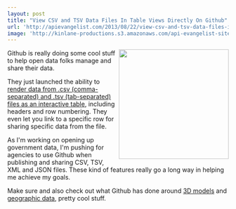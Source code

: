 ```yaml
---
layout: post
title: "View CSV and TSV Data Files In Table Views Directly On Github"
url: 'http://apievangelist.com/2013/08/22/view-csv-and-tsv-data-files-in-table-views-directly-on-github/'
image: 'http://kinlane-productions.s3.amazonaws.com/api-evangelist-site/blog/github-csv-table-view.png'
---
```


[<img class="c1" src="https://s3.amazonaws.com/kinlane-productions/api-evangelist/github/github-csv-table-view.png" alt="" width="250" align="right" />][1]

Github is really doing some cool stuff to help open data folks manage and share their data.

They just launched the ability to [render data from .csv (comma-separated) and .tsv (tab-separated) files as an interactive table][1], including headers and row numbering. They even let you link to a specific row for sharing specific data from the file.

As I'm working on opening up government data, I'm pushing for agencies to use Github when publishing and sharing CSV, TSV, XML and JSON files. These kind of features really go a long way in helping me achieve my goals.

Make sure and also check out what Github has done around [3D models][2] and [geographic data][3], pretty cool stuff.

   [1]: https://github.com/blog/1601-see-your-csvs
   [2]: https://github.com/blog/1465-stl-file-viewing
   [3]: https://github.com/blog/1528-there-s-a-map-for-that
